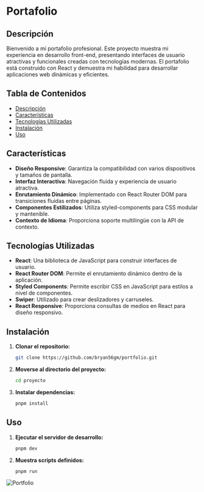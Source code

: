 # Portafolio

## Descripción

Bienvenido a mi portafolio profesional. Este proyecto muestra mi experiencia en desarrollo front-end, presentando interfaces de usuario atractivas y funcionales creadas con tecnologías modernas. El portafolio está construido con React y demuestra mi habilidad para desarrollar aplicaciones web dinámicas y eficientes.

## Tabla de Contenidos

- [Descripción](#descripción)
- [Características](#características)
- [Tecnologías Utilizadas](#tecnologías-utilizadas)
- [Instalación](#instalación)
- [Uso](#uso)

## Características

- **Diseño Responsive**: Garantiza la compatibilidad con varios dispositivos y tamaños de pantalla.
- **Interfaz Interactiva**: Navegación fluida y experiencia de usuario atractiva.
- **Enrutamiento Dinámico**: Implementado con React Router DOM para transiciones fluidas entre páginas.
- **Componentes Estilizados**: Utiliza styled-components para CSS modular y mantenible.
- **Contexto de Idioma**: Proporciona soporte multilingüe con la API de contexto.

## Tecnologías Utilizadas

- **React**: Una biblioteca de JavaScript para construir interfaces de usuario.
- **React Router DOM**: Permite el enrutamiento dinámico dentro de la aplicación.
- **Styled Components**: Permite escribir CSS en JavaScript para estilos a nivel de componentes.
- **Swiper**: Utilizado para crear deslizadores y carruseles.
- **React Responsive**: Proporciona consultas de medios en React para diseño responsivo.

## Instalación

1. **Clonar el repositorio:**
   ```bash
   git clone https://github.com/bryan56gm/portfolio.git
   
2. **Moverse al directorio del proyecto:**
   ```bash
   cd proyecto
   
3. **Instalar dependencias:**
   ```bash
   pnpm install
   
## Uso

1. **Ejecutar el servidor de desarrollo:**
   ```bash
   pnpm dev
   
2. **Muestra scripts definidos:**
   ```bash
   pnpm run
   
![Portfolio](https://raw.githubusercontent.com/bryan56gm/portfolio/refs/heads/main/preview.jpg)
